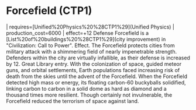 # Forcefield (CTP1)

 | requires=[Unified%20Physics%20%28CTP1%29](Unified Physics)
 | production_cost=6000
 | effect=+12 Defense
Forcefield is a [List%20of%20buildings%20%28CTP1%29](city improvement) in "Civilization: Call to Power".
Effect.
The Forcefield protects cities from military attack with a shimmering field of nearly impenetrable strength. Defenders within the city are virtually infallible, as their defense is increased by 12.
Great Library entry.
With the colonization of space, guided meteor guns, and orbital settlements, Earth populations faced increasing risk of death from the skies until the advent of the Forcefield. When the Forcefield detected high mass or energy, its floating carbon-60 buckyballs solidified, linking carbon to carbon in a solid dome as hard as diamond and a thousand times more resilient. Though certainly not invulnerable, the Forcefield reduced the terrorism of space against land.